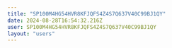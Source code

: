 ```yaml
---
title: "SP100M4HG54HVR8KFJQFS4Z4S7Q637V40C99BJ1QY"
date: 2024-08-28T16:54:32.216Z
user: SP100M4HG54HVR8KFJQFS4Z4S7Q637V40C99BJ1QY
layout: "users"
---
```

    